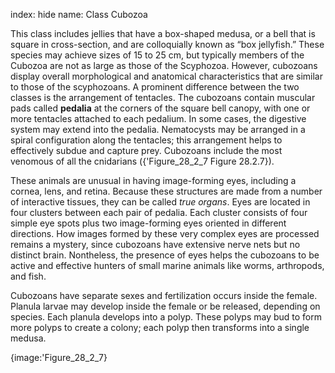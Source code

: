 index: hide
name: Class Cubozoa

This class includes jellies that have a box-shaped medusa, or a bell that is square in cross-section, and are colloquially known as “box jellyfish.” These species may achieve sizes of 15 to 25 cm, but typically members of the Cubozoa are not as large as those of the Scyphozoa. However, cubozoans display overall morphological and anatomical characteristics that are similar to those of the scyphozoans. A prominent difference between the two classes is the arrangement of tentacles. The cubozoans contain muscular pads called  **pedalia** at the corners of the square bell canopy, with one or more tentacles attached to each pedalium. In some cases, the digestive system may extend into the pedalia. Nematocysts may be arranged in a spiral configuration along the tentacles; this arrangement helps to effectively subdue and capture prey. Cubozoans include the most venomous of all the cnidarians ({'Figure_28_2_7 Figure 28.2.7}).

These animals are unusual in having image-forming eyes, including a cornea, lens, and retina. Because these structures are made from a number of interactive tissues, they can be called  *true organs*. Eyes are located in four clusters between each pair of pedalia. Each cluster consists of four simple eye spots plus two image-forming eyes oriented in different directions. How images formed by these very complex eyes are processed remains a mystery, since cubozoans have extensive nerve nets but no distinct brain. Nontheless, the presence of eyes helps the cubozoans to be active and effective hunters of small marine animals like worms, arthropods, and fish.

Cubozoans have separate sexes and fertilization occurs inside the female. Planula larvae may develop inside the female or be released, depending on species. Each planula develops into a polyp. These polyps may bud to form more polyps to create a colony; each polyp then transforms into a single medusa.


{image:'Figure_28_2_7}
        
